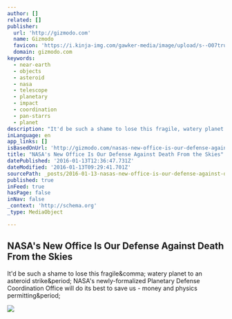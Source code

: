 ```yaml
---
author: []
related: []
publisher:
  url: 'http://gizmodo.com'
  name: Gizmodo
  favicon: 'https://i.kinja-img.com/gawker-media/image/upload/s--O07tru6M--/c_fill,fl_progressive,g_center,h_80,q_80,w_80/fdj3buryz5nuzyf2k620.png'
  domain: gizmodo.com
keywords:
  - near-earth
  - objects
  - asteroid
  - nasa
  - telescope
  - planetary
  - impact
  - coordination
  - pan-starrs
  - planet
description: "It'd be such a shame to lose this fragile, watery planet to an asteroid strike. NASA's newly-formalized Planetary Defense Coordination Office will do its best to save us - money and physics permitting."
inLanguage: en
app_links: []
isBasedOnUrl: 'http://gizmodo.com/nasas-new-office-is-our-defense-against-death-from-the-1752280136'
title: "NASA's New Office Is Our Defense Against Death From the Skies"
datePublished: '2016-01-13T12:36:47.731Z'
dateModified: '2016-01-13T09:29:41.701Z'
sourcePath: _posts/2016-01-13-nasas-new-office-is-our-defense-against-death-from-the-skie.md
published: true
inFeed: true
hasPage: false
inNav: false
_context: 'http://schema.org'
_type: MediaObject

---
```

<article style=""><h1>NASA's New Office Is Our Defense Against Death From the Skies</h1><p>It'd be such a shame to lose this fragile&amp;comma; watery planet to an asteroid strike&amp;period; NASA's newly-formalized Planetary Defense Coordination Office will do its best to save us - money and physics permitting&amp;period;</p><img src="http://i.kinja-img.com/gawker-media/image/upload/s--Ij9foooc--/c_scale,fl_progressive,q_80,w_800/wisqcflzwmjrepyoiwqu.jpg" /></article>